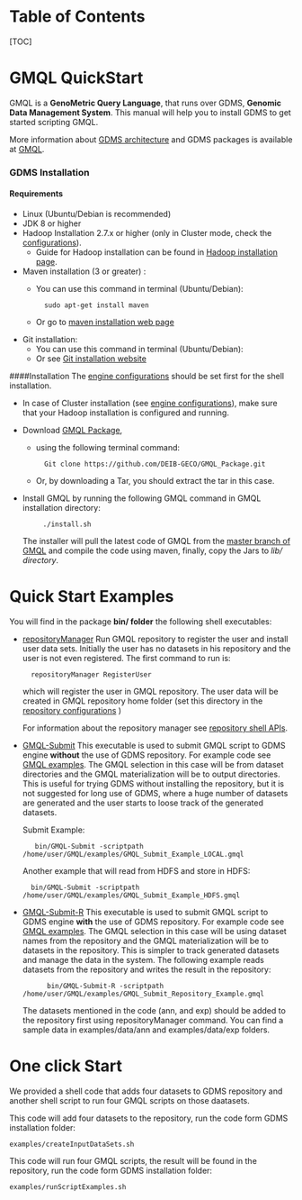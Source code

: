 Table of Contents
==============
[TOC]


GMQL QuickStart
================
GMQL is a **GenoMetric Query Language**, that runs over GDMS, **Genomic Data Management System**. This manual will help you to install GDMS to get started scripting GMQL. 

More information about [GDMS architecture](https://github.com/DEIB-GECO/GMQL/blob/master/docs/gmql_architecture.md) and GDMS packages is available at [GMQL](https://github.com/DEIB-GECO/GMQL/).

### GDMS Installation

#### Requirements 

- Linux (Ubuntu/Debian is recommended)
- JDK 8 or higher
- Hadoop Installation 2.7.x or higher (only in Cluster mode, check the [configurations](https://github.com/DEIB-GECO/GMQL/blob/master/docs/Configutations.md)).
	- Guide for Hadoop installation can be found in [Hadoop installation page](https://hadoop.apache.org/docs/stable/hadoop-project-dist/hadoop-common/SingleCluster.html).
- Maven installation (3 or greater) : 
	- You can use this command in terminal (Ubuntu/Debian):  
	
			sudo apt-get install maven
			
	- Or go to [maven installation web page](https://maven.apache.org/install.html)
- Git installation: 
	- You can use this command in terminal (Ubuntu/Debian):
	- Or see [Git installation website](https://git-scm.com/book/en/v2/Getting-Started-Installing-Git)
	
	
####Installation
The [engine configurations](https://github.com/DEIB-GECO/GMQL/blob/master/docs/Configutations.md) should be set first for the shell installation.

 - In case of Cluster installation (see [engine configurations](https://github.com/DEIB-GECO/GMQL/blob/master/docs/Configutations.md)), make sure that your Hadoop installation is configured and running.

 - Download [GMQL Package](https://github.com/DEIB-GECO/GMQL_Package), 
	- using the following terminal command: 		 

			Git clone https://github.com/DEIB-GECO/GMQL_Package.git
					
	-  Or, by downloading a Tar, you should extract the tar in this case.

 - Install GMQL by running the following GMQL command in GMQL installation directory: 

			./install.sh
	 
	 The installer will pull the latest code of GMQL from the [master branch of GMQL](https://github.com/DEIB-GECO/GMQL) and compile the code using maven, finally, copy the Jars to *lib/ directory*.


Quick Start Examples
==================

You will find in the package **bin/ folder** the following shell executables: 

- [repositoryManager](https://github.com/DEIB-GECO/GMQL_Package/blob/master/bin/repositoryManager)
	Run GMQL repository to register the user and install user data sets. Initially the user has no datasets in his repository and the user is not even registered. The first command to run is: 
	
		repositoryManager RegisterUser
	
	which will register the user in GMQL repository. The user data will be created in GMQL repository home folder (set this directory in the [repository configurations](https://github.com/DEIB-GECO/GMQL/blob/master/docs/Configutations.md) )
	
	For information about the repository manager see [repository shell APIs](https://github.com/DEIB-GECO/GMQL/blob/master/docs/SHELL_API.md).
- [GMQL-Submit](https://github.com/DEIB-GECO/GMQL_Package/blob/master/bin/GMQL-Submit)
	This executable is used to submit GMQL script to GDMS engine **without** the use of GDMS repository. For example code see [GMQL examples](https://github.com/DEIB-GECO/GMQL/blob/master/docs/example.md). The GMQL selection in this case will be from dataset directories and the GMQL materialization will be to output directories. This is useful for trying GDMS without installing the repository, but it is not suggested for long use of GDMS, where a huge number of datasets are generated and the user starts to loose track of the generated datasets. 
	
	Submit Example: 

		 bin/GMQL-Submit -scriptpath /home/user/GMQL/examples/GMQL_Submit_Example_LOCAL.gmql 

	Another example that will read from HDFS and store in HDFS: 

		bin/GMQL-Submit -scriptpath /home/user/GMQL/examples/GMQL_Submit_Example_HDFS.gmql

	
- [GMQL-Submit-R](https://github.com/DEIB-GECO/GMQL_Package/blob/master/bin/GMQL-Submit-R)
	This executable is used to submit GMQL script to GDMS engine **with** the use of GDMS repository. For example code see [GMQL examples](https://github.com/DEIB-GECO/GMQL/blob/master/docs/example.md). The GMQL selection in this case will be using dataset names from the repository and the GMQL materialization will be to datasets in the repository. This is simpler to track generated datasets and manage the data in the system.
	The following example reads datasets from the repository and writes the result in the repository: 
	
			bin/GMQL-Submit-R -scriptpath /home/user/GMQL/examples/GMQL_Submit_Repository_Example.gmql

	The datasets mentioned in the code (ann, and exp) should be added to the repository first using repositoryManager command. You can find a sample data in examples/data/ann and examples/data/exp folders.


One click Start
============
We provided a shell code that adds four datasets to GDMS repository and another shell script to run four GMQL scripts on those daatasets. 

This code will add four datasets to the repository, run the code form GDMS installation folder:
		
	examples/createInputDataSets.sh

This code will run four GMQL scripts, the result will be found in the repository, run the code form GDMS installation folder:

	examples/runScriptExamples.sh
